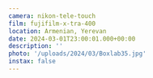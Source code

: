 ```yaml
---
camera: nikon-tele-touch
film: fujifilm-x-tra-400
location: Armenian, Yerevan
date: 2024-03-01T23:00:01.000+00:00
description: ''
photo: '/uploads/2024/03/Boxlab35.jpg'
instax: false
---
```

